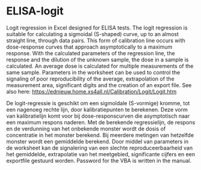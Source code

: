 # ELISA-logit
Logit regression in Excel designed for ELISA tests.
The logit regression is suitable for calculating a sigmoidal (S-shaped) curve, up to an almost straight line, through data pairs. This form of calibration line occurs with dose-response curves that approach asymptotically to a maximum response. 
With the calculated parameters of the regression line, the response and the dilution of the unknown sample, the dose in a sample is calculated. 
An average dose is calculated for multiple measurements of the same sample. Parameters in the worksheet can be used to control the signaling of poor reproducibility of the average, extrapolation of the measurement area, significant digits and the creation of an export file.
See also here: https://ednieuw.home.xs4all.nl/Calibration/Logit/Logit.htm

De logit-regressie is geschikt om een sigmoïdale (S-vormige) kromme, tot een nagenoeg rechte lijn, door kalibratiepunten te berekenen. Deze vorm van kalibratielijn komt voor bij dose-responscurven die asymptotisch naar een maximum respons naderen. Met de berekende regressielijn, de respons en de verdunning van het onbekende monster wordt de dosis of concentratie in het monster berekend. 
Bij meerdere metingen van hetzelfde monster wordt een gemiddelde berekend. Door middel van parameters in de worksheet kan de signalering van een slechte reproduceerbaarheid van het gemiddelde, extrapolatie van het meetgebied, significante cijfers en een exportfile gestuurd worden. 
Password for the VBA is written in the manual.
